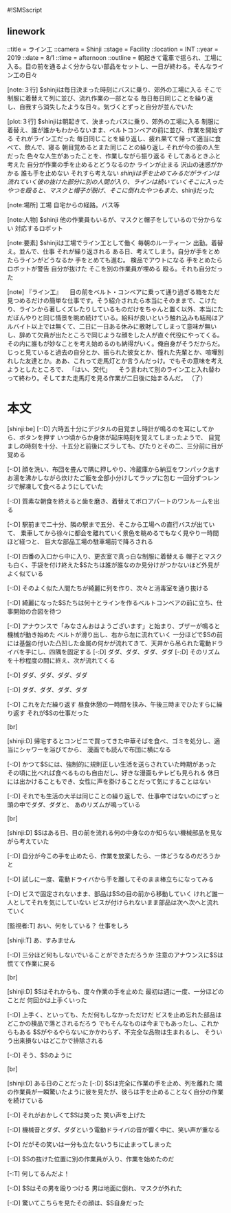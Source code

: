 #!SMSscript

## linework

::title = ライン工
::camera = Shinji
::stage = Facility
::location = INT
::year = 2019
::date = 8/1
::time = afternoon
::outline = 朝起きて電車で揺られ、工場に入る。目の前を通るよく分からない部品をセットし、一日が終わる。そんなライン工の日々

[note:３行]
$shinjiは毎日決まった時刻にバスに乗り、郊外の工場に入る
そこで制服に着替えて列に並び、流れ作業の一部となる
毎日毎日同じことを繰り返し、自我すら消失したような日々。気づくとずっと自分が並んでいた

[plot:３行]
$shinjiは朝起きて、決まったバスに乗り、郊外の工場に入る
制服に着替え、誰が誰かもわからないまま、ベルトコンベアの前に並び、作業を開始する
それがライン工だった
毎日同じことを繰り返し、疲れ果てて帰って適当に食べて、飲んで、寝る
朝目覚めるとまた同じことの繰り返し
それが今の彼の人生だった
色々な人生があったことを、作業しながら振り返る
そしてあるときふと考えた
自分が作業の手を止めるとどうなるのか
ラインが止まる
沢山の迷惑がかかる
誰も手を止めない
それすら考えない
$shinjiは手を止めてみる
だがラインは流れていく
彼の抜けた部分に別の人間が入り、ラインは続いていく
そこに入ったやつを殴ると、マスクと帽子が脱げ、そこに倒れたやつもまた、$shinjiだった

[note:場所]
工場
自宅からの経路。バス等

[note:人物]
$shinji
他の作業員もいるが、マスクと帽子をしているので分からない
対応するロボット

[note:要素]
$shinjiは工場でライン工として働く
毎朝のルーティーン
出勤。着替え。並んで、仕事
それが繰り返される
ある日、考えてしまう。自分が手をとめたらラインがどうなるか
手をとめても進む。
検品でアウトになる
手をとめたらロボットが警告
自分が抜けた
そこを別の作業員が埋める
殴る。それも自分だった

[note]
『ライン工』
　目の前をベルト・コンベアに乗って通り過ぎる箱をただ見つめるだけの簡単な仕事です。そう紹介されたら本当にそのままで、こけたり、ラインから著しくズレたりしているものだけをちゃんと置く以外、本当にただぼんやりと同じ情景を眺め続けている。給料が良いという触れ込みも結局はアルバイト以上では無くて、二日に一日ある休みに散財してしまって意味が無いし、辞めて欠員が出たところで同じような顔をした人が直ぐ代役にやってくる。その内に誰もが妙なことを考え始めるのも納得がいく。俺自身がそうだからだ。じっと見ていると過去の自分とか、振られた彼女とか、憧れた先輩とか、喧嘩別れした友達とか。ああ、これって走馬灯とか言うんだっけ。でもその意味を考えようとしたところで、
「はい、交代」
　そう言われて別のライン工と入れ替わって終わり。そしてまた走馬灯を見る作業が二日後に始まるんだ。
（了）


# 本文

[shinji:be]
[-:D]
六時五十分にデジタルの目覚まし時計が鳴るのを耳にしてから、ボタンを押す
いつ頃からか身体が起床時刻を覚えてしまったようで、
目覚ましの時刻を十分、十五分と前後にズラしても、ぴたりとその二、三分前に目が覚める

[-:D]
顔を洗い、布団を畳んで隅に押しやり、冷蔵庫から納豆をワンパック出す
お湯を沸かしながら炊けたご飯を全部小分けしてラップに包む
一回分ずつレンジで解凍して食べるようにしていた

[-:D]
質素な朝食を終えると歯を磨き、着替えてボロアパートのワンルームを出る

[-:D]
駅前まで二十分、隣の駅まで五分、そこから工場への直行バスが出ていて、
乗車してから徐々に都会を離れていく景色を眺めるでもなく見やり一時間ほど経つと、
巨大な部品工場の駐車場前で降ろされる

[-:D]
四番の入口から中に入り、更衣室で真っ白な制服に着替える
帽子とマスクも白く、手袋を付け終えた$Sたちは誰が誰なのか見分けがつかないほど外見がよく似ている

[-:D]
そのよく似た人間たちが綺麗に列を作り、次々と消毒室を通り抜ける

[-:D]
綺麗になった$Sたちは何十とラインを作るベルトコンベアの前に立ち、仕事開始の合図を待つ

[-:D]
アナウンスで「みなさんおはようございます」と始まり、ブザーが鳴ると機械が動き始めた
ベルトが滑り出し、右から左に流れていく
一分ほどで$Sの前には基盤の付いた凸凹した金属の何かが流れてきて、天井から吊られた電動ドライバを手にし、四隅を固定する
[-:D]
ダダ、ダダ、ダダ、ダダ
[-:D]
そのリズムを十秒程度の間に終え、次が流れてくる

[-:D]
ダダ、ダダ、ダダ、ダダ

[-:D]
ダダ、ダダ、ダダ、ダダ

[-:D]
これをただ繰り返す
昼食休憩の一時間を挟み、午後三時までひたすらに繰り返す
それが$Sの仕事だった

[br]

[shinji:D]
帰宅するとコンビニで買ってきた中華そばを食べ、ゴミを処分し、適当にシャワーを浴びてから、
漫画でも読んで布団に横になる

[-:D]
かつて$Sには、強制的に規則正しい生活を送らされていた時期があった
その頃に比べれば食べるものも自由だし、好きな漫画もテレビも見られる
休日には出かけることもでき、女性に声を掛けることだって気にすることはない

[-:D]
それでも生活の大半は同じことの繰り返しで、仕事中ではないのにずっと頭の中でダダ、ダダと、
あのリズムが鳴っている

[br]

[shinji:D]
$Sはある日、目の前を流れる何の中身なのか知らない機械部品を見ながら考えていた

[-:D]
自分が今この手を止めたら、作業を放棄したら、一体どうなるのだろうかと

[-:D]
試しに一度、電動ドライバから手を離してそのまま棒立ちになってみる

[-:D]
ビスで固定されないまま、部品は$Sの目の前から移動していく
けれど誰一人としてそれを気にしていない
ビスが付けられないまま部品は次へ次へと流れていく

[監視者:T]
おい、何をしている？
仕事をしろ

[shinji:T]
あ、すみません

[-:D]
三分ほど何もしないでいることができただろうか
注意のアナウンスに$Sは慌てて作業に戻る

[br]

[shinji:D]
$Sはそれからも、度々作業の手を止めた
最初は週に一度、一分ほどのことだ
何回かは上手くいった

[-:D]
上手く、といっても、ただ何もしなかっただけだ
ビスを止め忘れた部品はどこかの検品で落とされるだろう
でもそんなものは今までもあったし、これからもある
$Sがやるやらないにかかわらず、不完全な品物は生まれるし、
そういう出来損ないはどこかで排除される

[-:D]
そう、$Sのように

[br]

[shinji:D]
ある日のことだった
[-:D]
$Sは完全に作業の手を止め、列を離れた
隣の作業員が一瞬驚いたように彼を見たが、彼らは手を止めることなく自分の作業を続けている

[-:D]
それがおかしくて$Sは笑った
笑い声を上げた

[-:D]
機械音とダダ、ダダという電動ドライバの音が響く中に、笑い声が重なる

[-:D]
だがその笑いは一分も立たないうちに止まってしまった

[-:D]
$Sの抜けた位置に別の作業員が入り、作業を始めたのだ

[-:T]
何してるんだよ！

[-:D]
$Sはその男を殴りつける
男は地面に倒れ、マスクが外れた

[-:D]
驚いてこちらを見たその顔は、$S自身だった
